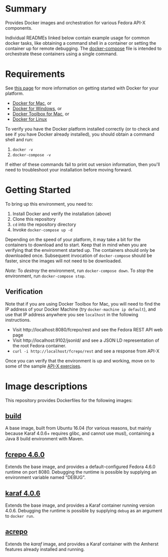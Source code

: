 # Summary
Provides Docker images and orchestration for various Fedora API-X components.

Individual READMEs linked below contain example usage for common docker tasks, like obtaining a command shell in a container or setting the container up for remote debugging.  The [docker-compose](docker-compose.yaml) file is intended to orchestrate these containers using a single command.

# Requirements

See [this page](https://docs.docker.com/engine/getstarted/step_one/) for more information on getting started with Docker for your platform.

* [Docker for Mac](https://download.docker.com/mac/stable/Docker.dmg), or
* [Docker for Windows](https://download.docker.com/win/stable/InstallDocker.msi), or
* [Docker Toolbox for Mac](https://www.docker.com/products/docker-toolbox), or
* [Docker for Linux](https://docs.docker.com/engine/installation/)

To verify you have the Docker platform installed correctly (or to check and see if you have Docker already installed), you should obtain a command shell and run:

1. `docker -v`
2. `docker-compose -v`

If either of these commands fail to print out version information, then you'll need to troubleshoot your installation before moving forward.

# Getting Started

To bring up this environment, you need to:

1. Install Docker and verify the installation (above)
2. Clone this repository
3. `cd` into the repository directory
4. Invoke `docker-compose up -d`

Depending on the speed of your platform, it may take a bit for the containers to download and to start.  Keep that in mind when you are verifying that the environment started up.  The containers should only be downloaded once.  Subsequent invocation of `docker-compose` should be faster, since the images will not need to be downloaded.

*Note:* To _destroy_ the environment, run `docker-compose down`.  To _stop_ the environment, run `docker-compose stop`.  

## Verification

Note that if you are using Docker Toolbox for Mac, you will need to find the IP address of your Docker Machine (try `docker-machine ip default`), and use that IP address anywhere you see `localhost` in the following instructions.  

* Visit http://localhost:8080/fcrepo/rest and see the Fedora REST API web page
* Visit http://localhost:9102/jsonld/ and see a JSON LD representation of the root Fedora container.
* `curl -i http://localhost/fcrepo/rest` and see a response from API-X

Once you can verify that the environment is up and working, move on to some of the sample [API-X exercises](apix-exercises.md).

# Image descriptions

This repository provides Dockerfiles for the following images:

## [build](build/)
A base image, built from Ubuntu 16.04 (for various reasons, but mainly because Karaf 4.0.6+ requires glibc, and cannot use musl), containing a Java 8 build environment with Maven.

## [fcrepo 4.6.0](fcrepo/4.6.0)
Extends the base image, and provides a default-configured Fedora 4.6.0 runtime on port 8080.  Debugging the runtime is possible by supplying an environment variable named "DEBUG".

## [karaf 4.0.6](karaf/4.0.6)
Extends the base image, and provides a Karaf container running version 4.0.6.  Debugging the runtime is possible by supplying `debug` as an argument to `docker run`.

## [acrepo](acrepo/LATEST)
Extends the _karaf_ image, and provides a Karaf container with the Amherst features already installed and running.
